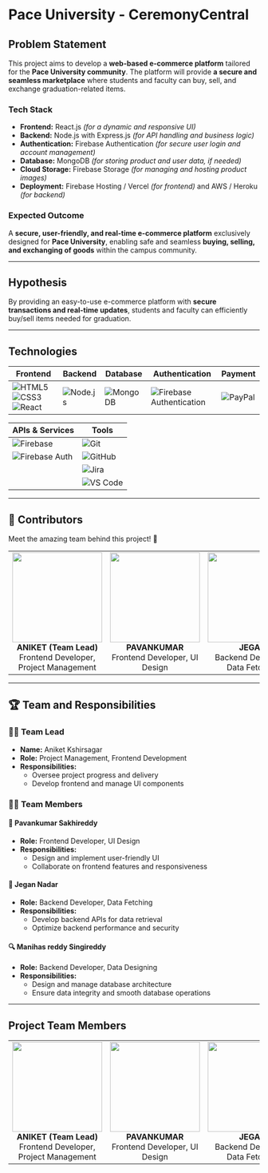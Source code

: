 # Pace University - CeremonyCentral 

## Problem Statement  

This project aims to develop a **web-based e-commerce platform** tailored for the **Pace University community**. The platform will provide **a secure and seamless marketplace** where students and faculty can buy, sell, and exchange graduation-related items.  

### Tech Stack  
- **Frontend:** React.js *(for a dynamic and responsive UI)*  
- **Backend:** Node.js with Express.js *(for API handling and business logic)*  
- **Authentication:** Firebase Authentication *(for secure user login and account management)*  
- **Database:** MongoDB *(for storing product and user data, if needed)*  
- **Cloud Storage:** Firebase Storage *(for managing and hosting product images)*  
- **Deployment:** Firebase Hosting / Vercel *(for frontend)* and AWS / Heroku *(for backend)*  

### Expected Outcome  
A **secure, user-friendly, and real-time e-commerce platform** exclusively designed for **Pace University**, enabling safe and seamless **buying, selling, and exchanging of goods** within the campus community. 

---

## Hypothesis  
By providing an easy-to-use e-commerce platform with **secure transactions and real-time updates**, students and faculty can efficiently buy/sell items needed for graduation.


---

## Technologies  

| **Frontend** | **Backend** | **Database** | **Authentication** | **Payment** |
|-------------|------------|-------------|--------------------|-------------|
| ![HTML5](https://img.shields.io/badge/HTML5-E34F26?style=for-the-badge&logo=html5) ![CSS3](https://img.shields.io/badge/CSS3-1572B6?style=for-the-badge&logo=css3) ![React](https://img.shields.io/badge/React-20232A?style=for-the-badge&logo=react) | ![Node.js](https://img.shields.io/badge/Node.js-43853D?style=for-the-badge&logo=node.js) | ![MongoDB](https://img.shields.io/badge/MongoDB-47A248?style=for-the-badge&logo=mongodb) | ![Firebase Authentication](https://img.shields.io/badge/Firebase%20Auth-FFCA28?style=for-the-badge&logo=firebase) | ![PayPal](https://img.shields.io/badge/PayPal-00457C?style=for-the-badge&logo=paypal) |

| **APIs & Services** | **Tools** |  
|--------------------|-----------|  
| ![Firebase](https://img.shields.io/badge/Firebase-FFCA28?style=for-the-badge&logo=firebase) | ![Git](https://img.shields.io/badge/Git-F05032?style=for-the-badge&logo=git) |  
| ![Firebase Auth](https://img.shields.io/badge/Firebase%20Auth-FFCA28?style=for-the-badge&logo=firebase) | ![GitHub](https://img.shields.io/badge/GitHub-181717?style=for-the-badge&logo=github) |  
|  | ![Jira](https://img.shields.io/badge/Jira-0052CC?style=for-the-badge&logo=jira) |  
|  | ![VS Code](https://img.shields.io/badge/VS%20Code-007ACC?style=for-the-badge&logo=visual-studio-code) |  

---

## 👥 Contributors  

Meet the amazing team behind this project! 🎉  

<table>
  <tr align="center">
    <td>
      <img src="https://github.com/user-attachments/assets/a4299646-dd49-46c7-abda-1f337610b181?size=250" width="180" height="180" /><br>
      <b>ANIKET (Team Lead)</b><br>
      Frontend Developer, Project Management
    </td>
    <td>
      <img src="https://github.com/user-attachments/assets/bbf1bc1a-dbad-44bf-9d34-8fee214e16ac?size=250" width="180" height="180" /><br>
      <b>PAVANKUMAR</b><br>
      Frontend Developer, UI Design
    </td>
    <td>
      <img src="https://github.com/user-attachments/assets/230240a3-46d3-4145-adca-d7b4e97740aa?size=250" width="180" height="180" /><br>
      <b>JEGAN</b><br>
      Backend Developer, Data Fetching
    </td>
    <td>
      <img src="https://github.com/user-attachments/assets/31ad4a56-b76f-4155-b1e4-d41f0df730ce?size=250" width="180" height="180" /><br>
      <b>MANIHAS</b><br>
      Backend Developer, Data Designing
    </td>
  </tr>
</table>  

---

## 🏆 Team and Responsibilities  

### 👨‍💼 **Team Lead**  
- **Name:** Aniket Kshirsagar
- **Role:** Project Management, Frontend Development  
- **Responsibilities:**  
  - Oversee project progress and delivery  
  - Develop frontend and manage UI components  

### 👨‍💻 **Team Members**  

#### 🎨 **Pavankumar Sakhireddy**  
- **Role:** Frontend Developer, UI Design  
- **Responsibilities:**  
  - Design and implement user-friendly UI  
  - Collaborate on frontend features and responsiveness  

#### 🚀 **Jegan Nadar**  
- **Role:** Backend Developer, Data Fetching  
- **Responsibilities:**  
  - Develop backend APIs for data retrieval  
  - Optimize backend performance and security  

#### 🔍 **Manihas reddy Singireddy**  
- **Role:** Backend Developer, Data Designing  
- **Responsibilities:**  
  - Design and manage database architecture  
  - Ensure data integrity and smooth database operations  


---

## Project Team Members  

<table>
  <tr align="center">
    <td>
      <img src="https://github.com/user-attachments/assets/a4299646-dd49-46c7-abda-1f337610b181?size=250" width="180" height="180" /><br>
      <b>ANIKET (Team Lead)</b><br>
      Frontend Developer, Project Management
    </td>
    <td>
      <img src="https://github.com/user-attachments/assets/bbf1bc1a-dbad-44bf-9d34-8fee214e16ac?size=250" width="180" height="180" /><br>
      <b>PAVANKUMAR</b><br>
      Frontend Developer, UI Design
    </td>
    <td>
      <img src="https://github.com/user-attachments/assets/230240a3-46d3-4145-adca-d7b4e97740aa?size=250" width="180" height="180" /><br>
      <b>JEGAN</b><br>
      Backend Developer, Data Fetching
    </td>
    <td>
      <img src="https://github.com/user-attachments/assets/31ad4a56-b76f-4155-b1e4-d41f0df730ce?size=250" width="180" height="180" /><br>
      <b>MANIHAS</b><br>
      Backend Developer, Data Designing
    </td>
  </tr>
</table>
